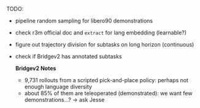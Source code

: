 TODO:
- pipeline random sampling for libero90 demonstrations
- check r3m official doc and `extract` for lang embedding (learnable?)
- figure out trajectory division for subtasks on long horizon (continuous)
- check if Bridgev2 has annotated subtasks

  **Bridgev2 Notes**
  - 9,731 rollouts from a scripted pick-and-place policy: perhaps not enough language diversity
  - about 85% of them are teleoperated (demonstrated): we want few demonstrations...? -> ask Jesse
